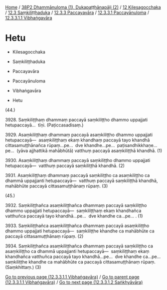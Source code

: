 
[Home](/) / [38P2 Dhammānuloma (1), Dukapaṭṭhānapāḷi (2)](../../../../../../38P2.md) / [12 Kilesagocchaka](../../../../../12.md) / [12.3 Saṃkiliṭṭhaduka](../../../../12.3.md) / [12.3.3 Paccayavāra](../../../12.3.3.md) / [12.3.3.1 Paccayānuloma](../../12.3.3.1.md) / [12.3.3.1.1 Vibhaṅgavāra](../12.3.3.1.1.md)

# Hetu

* Kilesagocchaka

* Saṃkiliṭṭhaduka

* Paccayavāra

* Paccayānuloma

* Vibhaṅgavāra

* Hetu

(44.)

3928\. Saṃkiliṭṭhaṃ dhammaṃ paccayā saṃkiliṭṭho dhammo uppajjati hetupaccayā…  tīṇi. (Paṭiccasadisaṃ.)

3929\. Asaṃkiliṭṭhaṃ dhammaṃ paccayā asaṃkiliṭṭho dhammo uppajjati hetupaccayā—  asaṃkiliṭṭhaṃ ekaṃ khandhaṃ paccayā tayo khandhā cittasamuṭṭhānañca rūpaṃ…pe…  dve khandhe…pe…  paṭisandhikkhaṇe…pe…  (yāva ajjhattikā mahābhūtā) vatthuṃ paccayā asaṃkiliṭṭhā khandhā. (1)

3930\. Asaṃkiliṭṭhaṃ dhammaṃ paccayā saṃkiliṭṭho dhammo uppajjati hetupaccayā—  vatthuṃ paccayā saṃkiliṭṭhā khandhā. (2)

3931\. Asaṃkiliṭṭhaṃ dhammaṃ paccayā saṃkiliṭṭho ca asaṃkiliṭṭho ca dhammā uppajjanti hetupaccayā—  vatthuṃ paccayā saṃkiliṭṭhā khandhā, mahābhūte paccayā cittasamuṭṭhānaṃ rūpaṃ. (3)

(45.)

3932\. Saṃkiliṭṭhañca asaṃkiliṭṭhañca dhammaṃ paccayā saṃkiliṭṭho dhammo uppajjati hetupaccayā—  saṃkiliṭṭhaṃ ekaṃ khandhañca vatthuñca paccayā tayo khandhā…pe…  dve khandhe ca…pe… . (1)

3933\. Saṃkiliṭṭhañca asaṃkiliṭṭhañca dhammaṃ paccayā asaṃkiliṭṭho dhammo uppajjati hetupaccayā—  saṃkiliṭṭhe khandhe ca mahābhūte ca paccayā cittasamuṭṭhānaṃ rūpaṃ. (2)

3934\. Saṃkiliṭṭhañca asaṃkiliṭṭhañca dhammaṃ paccayā saṃkiliṭṭho ca asaṃkiliṭṭho ca dhammā uppajjanti hetupaccayā—  saṃkiliṭṭhaṃ ekaṃ khandhañca vatthuñca paccayā tayo khandhā…pe…  dve khandhe ca…pe…  saṃkiliṭṭhe khandhe ca mahābhūte ca paccayā cittasamuṭṭhānaṃ rūpaṃ. (Saṃkhittaṃ.) (3)

[Go to previous page (12.3.3.1.1 Vibhaṅgavāra)](../12.3.3.1.1.md) / [Go to parent page (12.3.3.1.1 Vibhaṅgavāra)](../12.3.3.1.1.md) / [Go to next page (12.3.3.1.2 Saṅkhyāvāra)](../12.3.3.1.2.md)


